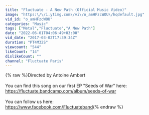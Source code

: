 ```yaml
---
title: "Fluctuate - A New Path (Official Music Video)"
image: "https:\/\/i.ytimg.com\/vi\/o_amHFzcWOU\/hqdefault.jpg"
vid_id: "o_amHFzcWOU"
categories: "Music"
tags: ["Metal","Fluctuate","A New Path"]
date: "2022-06-01T04:06:49+03:00"
vid_date: "2017-03-02T17:39:34Z"
duration: "PT4M32S"
viewcount: "544"
likeCount: "14"
dislikeCount: ""
channel: "Fluctuate Paris"
---
```

{% raw %}Directed by Antoine Ambert<br /><br />You can find this song on our first EP &quot;Seeds of War&quot; here:<br /><a rel="nofollow" target="blank" href="https://fluctuate.bandcamp.com/album/seeds-of-war">https://fluctuate.bandcamp.com/album/seeds-of-war</a><br /><br />You can follow us here: <br /><a rel="nofollow" target="blank" href="https://www.facebook.com/Fluctuateband">https://www.facebook.com/Fluctuateband</a>{% endraw %}
